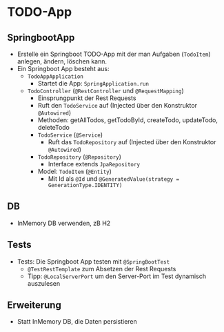 # TODO-App

## SpringbootApp

- Erstelle ein Springboot TODO-App mit der man Aufgaben (`TodoItem`) anlegen, ändern, löschen kann.
- Ein Springboot App besteht aus:
    - `TodoAppApplication`
        - Startet die App: `SpringApplication.run`
    - `TodoController` (`@RestController` und `@RequestMapping`)
        - Einsprungpunkt der Rest Requests
        - Ruft den `TodoService` auf (Injected über den Konstruktor `@Autowired`)
        - Methoden: getAllTodos, getTodoById, createTodo, updateTodo, deleteTodo
        - `TodoService` (`@Service`)
            - Ruft das `TodoRepository` auf (Injected über den Konstruktor `@Autowired`)
        - `TodoRepository` (`@Repository`)
            - Interface extends `JpaRepository`
        - Model: `TodoItem` (`@Entity`)
            - Mit Id als `@Id` und `@GeneratedValue(strategy = GenerationType.IDENTITY)`

## DB

- InMemory DB verwenden, zB H2

## Tests

- Tests: Die Springboot App testen mit `@SpringBootTest`
    - `@TestRestTemplate` zum Absetzen der Rest Requests
    - Tipp: `@LocalServerPort` um den Server-Port im Test dynamisch auszulesen

## Erweiterung

- Statt InMemory DB, die Daten persistieren

